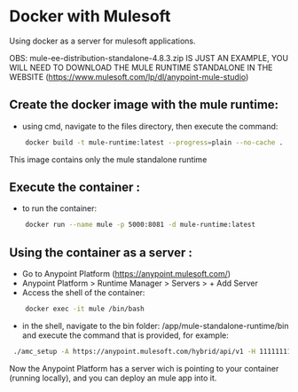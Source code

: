 # Docker with Mulesoft

Using docker as a server for mulesoft applications.


OBS: mule-ee-distribution-standalone-4.8.3.zip IS JUST AN EXAMPLE, YOU WILL NEED TO DOWNLOAD THE MULE RUNTIME STANDALONE IN THE WEBSITE (https://www.mulesoft.com/lp/dl/anypoint-mule-studio)

## Create the docker image with the mule runtime:

- using cmd, navigate to the files directory, then execute the command:

```bash
    docker build -t mule-runtime:latest --progress=plain --no-cache .
```

This image contains only the mule standalone runtime

## Execute the container :

- to run the container:

```bash
    docker run --name mule -p 5000:8081 -d mule-runtime:latest
```

## Using the container as a server :

- Go to Anypoint Platform (https://anypoint.mulesoft.com/)
- Anypoint Platform > Runtime Manager > Servers > + Add Server
- Access the shell of the container:

```bash
    docker exec -it mule /bin/bash
```

- in the shell, navigate to the bin folder: /app/mule-standalone-runtime/bin and execute the command that is provided, for example:

```bash
 ./amc_setup -A https://anypoint.mulesoft.com/hybrid/api/v1 -H 11111111-1111-1111-1111-111111111111---1111111 local-docker-srv1 --environment Hyperforce
```

Now the Anypoint Platform has a server wich is pointing to your container (running locally), and you can deploy an mule app into it.
